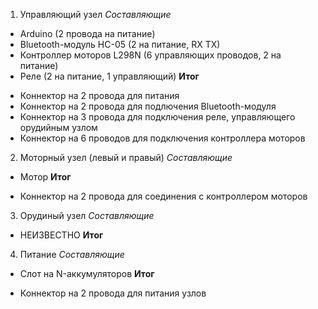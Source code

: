 1. Управляющий узел
*Составляющие*
 + Arduino (2 провода на питание)
 + Bluetooth-модуль HC-05 (2 на питание, RX TX)
 + Контроллер моторов L298N (6 управляющих проводов, 2 на питание)
 + Реле (2 на питание, 1 управляющий)
**Итог** 
 - Коннектор на 2 провода для питания
 - Коннектор на 2 провода для подлючения Bluetooth-модуля
 - Коннектор на 3 провода для подключения реле, управляющего орудийным узлом
 - Коннектор на 6 проводов для подключения контроллера моторов
2. Моторный узел (левый и правый)
*Составляющие*
 + Мотор
**Итог**
 - Коннектор на 2 провода для соединения с контроллером моторов
3. Орудиный узел
*Составляющие*
 + НЕИЗВЕСТНО
**Итог**

4. Питание
*Составляющие*
 + Слот на N-аккумуляторов
**Итог**
 - Коннектор на 2 провода для питания узлов
